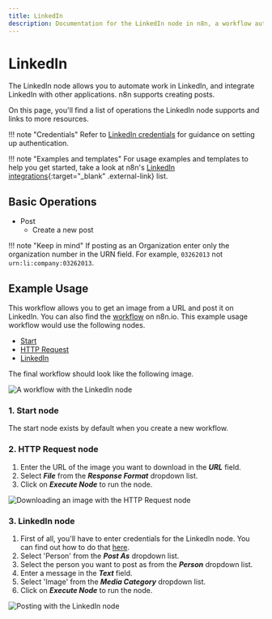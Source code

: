 ```yaml
---
title: LinkedIn
description: Documentation for the LinkedIn node in n8n, a workflow automation platform. Includes details of operations and configuration, and links to examples and credentials information.
---
```


# LinkedIn

The LinkedIn node allows you to automate work in LinkedIn, and integrate LinkedIn with other applications. n8n supports creating posts.

On this page, you'll find a list of operations the LinkedIn node supports and links to more resources.

!!! note "Credentials"
    Refer to [LinkedIn credentials](/integrations/builtin/credentials/linkedIn/) for guidance on setting up authentication. 

!!! note "Examples and templates"
    For usage examples and templates to help you get started, take a look at n8n's [LinkedIn integrations](https://n8n.io/integrations/linkedin/){:target="_blank" .external-link} list.


## Basic Operations

* Post
    * Create a new post

!!! note "Keep in mind"
    If posting as an Organization enter only the organization number in the URN field. For example, `03262013` not `urn:li:company:03262013`.


## Example Usage

This workflow allows you to get an image from a URL and post it on LinkedIn. You can also find the [workflow](https://n8n.io/workflows/681) on n8n.io. This example usage workflow would use the following nodes.
- [Start](/integrations/builtin/core-nodes/n8n-nodes-base.start/)
- [HTTP Request](/integrations/builtin/core-nodes/n8n-nodes-base.httprequest/)
- [LinkedIn]()

The final workflow should look like the following image.

![A workflow with the LinkedIn node](/_images/integrations/builtin/app-nodes/linkedin/workflow.png)

### 1. Start node

The start node exists by default when you create a new workflow.

### 2. HTTP Request node

1. Enter the URL of the image you want to download in the ***URL*** field.
2. Select ***File*** from the ***Response Format*** dropdown list.
3. Click on ***Execute Node*** to run the node.

![Downloading an image with the HTTP Request node](/_images/integrations/builtin/app-nodes/linkedin/httprequest_node.png)

### 3. LinkedIn node

1. First of all, you'll have to enter credentials for the LinkedIn node. You can find out how to do that [here](/integrations/builtin/credentials/linkedin/).
2. Select 'Person' from the ***Post As*** dropdown list.
3. Select the person you want to post as from the ***Person*** dropdown list.
4. Enter a message in the ***Text*** field.
5. Select 'Image' from the ***Media Category*** dropdown list.
6. Click on ***Execute Node*** to run the node.

![Posting with the LinkedIn node](/_images/integrations/builtin/app-nodes/linkedin/linkedin_node.png)





